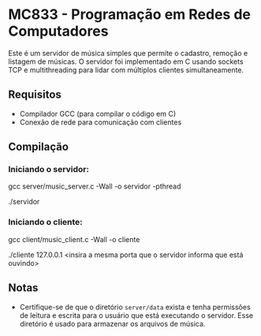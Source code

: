 # MC833 - Programação em Redes de Computadores

Este é um servidor de música simples que permite o cadastro, remoção e listagem de músicas. O servidor foi implementado em C usando sockets TCP e multithreading para lidar com múltiplos clientes simultaneamente.

## Requisitos

- Compilador GCC (para compilar o código em C)
- Conexão de rede para comunicação com clientes

## Compilação

### Iniciando o servidor:

gcc server/music_server.c -Wall -o servidor -pthread

./servidor

### Iniciando o cliente:

gcc client/music_client.c -Wall -o cliente

./cliente 127.0.0.1 <insira a mesma porta que o servidor informa que está ouvindo>

## Notas

- Certifique-se de que o diretório `server/data` exista e tenha permissões de leitura e escrita para o usuário que está executando o servidor. Esse diretório é usado para armazenar os arquivos de música.
